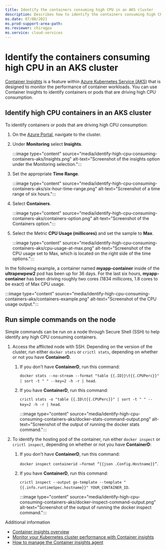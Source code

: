 ```yaml
---
title: Identify the containers consuming high CPU in an AKS cluster
description: Describes how to identify the containers consuming high CPU in an AKS cluster
ms.date: 07/08/2021
ms.prod-support-area-path: 
ms.reviewer: chiragpa
ms.service: cloud-services
---
```

# Identify the containers consuming high CPU in an AKS cluster

[Container Insights](/azure/azure-monitor/containers/container-insights-overview) is a feature within [Azure Kubernetes Service (AKS)](/azure/aks/intro-kubernetes) that is designed to monitor the performance of container workloads. You can use Container Insights to identify containers or pods that are driving high CPU consumption.

## Identify high CPU containers in an AKS cluster

To identify containers or pods that are driving high CPU consumption:

1. On the [Azure Portal](https://portal.azure.com), navigate to the cluster.

1. Under **Monitoring** select **Insights**.

   :::image type="content" source="media/identify-high-cpu-consuming-containers-aks/Insights.png" alt-text="Screenshot of the insights option under the Monitoring selection.":::

1. Set the appropriate **Time Range**.

   :::image type="content" source="media/identify-high-cpu-consuming-containers-aks/six-hour-time-range.png" alt-text="Screenshot of a time range of six hours.":::

1. Select **Containers**.

   :::image type="content" source="media/identify-high-cpu-consuming-containers-aks/containers-option.png" alt-text="Screenshot of the Containers option.":::

1. Select the Metric **CPU Usage (millicores)**  and set the sample to **Max**.

   :::image type="content" source="media/identify-high-cpu-consuming-containers-aks/cpu-usage-at-max.png" alt-text="Screenshot of the CPU usage set to Max, which is located on the right side of the time options.":::

In the following example, a container named **myapp-container** inside of the **ultrapewpew2** pod has been up for 36 days. For the last six hours, **myapp-container** has been driving roughly two cores (1834 millicores, 1.8 cores to be exact) of Max CPU usage.

:::image type="content" source="media/identify-high-cpu-consuming-containers-aks/containers-example.png" alt-text="Screenshot of the CPU usage output.":::

## Run simple commands on the node

Simple commands can be run on a node through Secure Shell (SSH) to help identify any high CPU consuming containers.

1. Access the afflicted node with SSH. Depending on the version of the cluster, run either `docker stats` or `crictl stats`, depending on whether or not you have **ContainerD**.

   1. If you don't have **ContainerD**, run this command:
   
      `docker stats --no-stream --format "table {{.ID}}\t{{.CPUPerc}}" | sort -t " " --key=2 -h -r | head`.

   1. If you have **ContainerD**, run this command:

      `crictl stats -o "table {{.ID\t{{.CPUPerc}}" | sort -t " " --key=2 -h -r | head`.

      :::image type="content" source="media/identify-high-cpu-consuming-containers-aks/docker-stats-command-output.png" alt-text="Screenshot of the output of running the docker stats command.":::

1. To identify the hosting pod of the container, run either `docker inspect` or `crictl inspect`, depending on whether or not you have **ContainerD**:

   1. If you don't have **ContainerD**, run this command:

      `docker inspect containerid –format “{{json .Config.Hostname}}”`.

   1. If you have **ContainerD**, run this command:

      `crictl inspect --output go-template --template "{{.info.runtimeSpec.hostname}}" YOUR_CONTAINER_ID`.

      :::image type="content" source="media/identify-high-cpu-consuming-containers-aks/docker-inspect-command-output.png" alt-text="Screenshot of the output of running the docker inspect command.":::

Additional information

- [Container insights overview](/azure/azure-monitor/containers/container-insights-overview)
- [Monitor your Kubernetes cluster performance with Container insights](/azure/azure-monitor/containers/container-insights-analyze)
- [How to manage the Container insights agent](/azure/azure-monitor/containers/container-insights-manage-agent)
